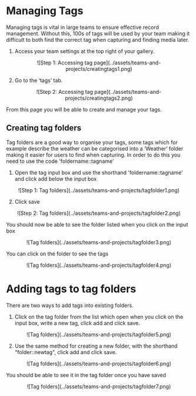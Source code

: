 # Managing Tags 

Managing tags is vital in large teams to ensure effective record management. Without this, 100s of tags will be used by your team making it difficult to both find the correct tag when capturing and finding media later. 

1)	Access your team settings at the top right of your gallery.

<center>
![Step 1: Accessing tag page](../assets/teams-and-projects/creatingtags1.png)
</center>

2)	Go to the ‘tags’ tab.

<center>
![Step 2: Accessing tag page](../assets/teams-and-projects/creatingtags2.png)
</center>

From this page you will be able to create and manage your tags.

## Creating tag folders

Tag folders are a good way to organise your tags, some tags which for example describe the weather can be categorised into a ‘Weather’ folder making it easier for users to find when capturing. In order to do this you need to use the code 'foldername::tagname'

1)  Open the tag input box and use the shorthand 'foldername::tagname' and click add below the input box

<center>
![Step 1: Tag folders](../assets/teams-and-projects/tagfolder1.png)
</center>

2)  Click save

<center>
![Step 2: Tag folders](../assets/teams-and-projects/tagfolder2.png)
</center>

You should now be able to see the folder listed when you click on the input box

<center>
![Tag folders](../assets/teams-and-projects/tagfolder3.png)
</center>

You can click on the folder to see the tags 

<center>
![Tag folders](../assets/teams-and-projects/tagfolder4.png)
</center>

# Adding tags to tag folders

There are two ways to add tags into existing folders.

1) Click on the tag folder from the list which open when you click on the input box, write a new tag, click add and click save.

<center>
![Tag folders](../assets/teams-and-projects/tagfolder5.png)
</center>

2) Use the same method for creating a new folder, with the shorthand "folder::newtag", click add  and click save.

<center>
![Tag folders](../assets/teams-and-projects/tagfolder6.png)
</center>

You should be able to see it in the tag folder once you have saved 

<center>
![Tag folders](../assets/teams-and-projects/tagfolder7.png)
</center>




